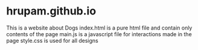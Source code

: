 # hrupam.github.io
This is a website about Dogs
index.html is a pure html file and contain only contents of the page
main.js is a javascript file for interactions made in the page
style.css is used for all designs
